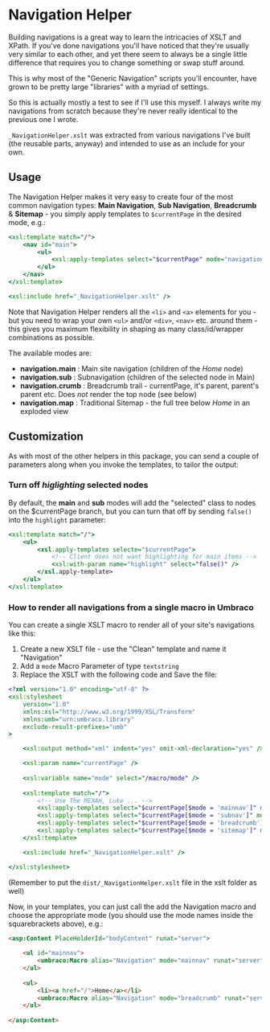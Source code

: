# Navigation Helper

Building navigations is a great way to learn the intricacies of XSLT and XPath. If you've done navigations you'll have noticed that
they're usually very similar to each other, and yet there seem to always be a single little difference that requires you to change something or swap stuff around.

This is why most of the "Generic Navigation" scripts you'll encounter, have grown to be pretty large "libraries" with a myriad of settings.

So this is actually mostly a test to see if I'll use this myself. I always write my navigations from scratch because they're never
really identical to the previous one I wrote.

`_NavigationHelper.xslt` was extracted from various navigations I've built (the reusable parts, anyway) and intended to use as an include for your own.

## Usage

The Navigation Helper makes it very easy to create four of the most common navigation types: **Main Navigation**, **Sub Navigation**, **Breadcrumb** & **Sitemap** - you simply apply templates to `$currentPage` in the desired mode, e.g.:

```xslt
<xsl:template match="/">
	<nav id="main">
		<ul>
			<xsl:apply-templates select="$currentPage" mode="navigation.main" />
		</ul>
	</nav>
</xsl:template>

<xsl:include href="_NavigationHelper.xslt" />
```

Note that Navigation Helper renders all the `<li>` and `<a>` elements for you - but you need to wrap your own `<ul>` and/or `<div>`, `<nav>` etc. around them - this gives you maximum flexibility in shaping as many class/id/wrapper combinations as possible.

The available modes are:

* **navigation.main** 	: Main site navigation (children of the *Home* node)
* **navigation.sub** 	: Subnavigation (children of the selected node in Main)
* **navigation.crumb** 	: Breadcrumb trail - currentPage, it's parent, parent's parent etc. Does *not* render the top node (see below)
* **navigation.map**	: Traditional Sitemap - the full tree below *Home* in an exploded view

## Customization

As with most of the other helpers in this package, you can send a couple of parameters along when you invoke the templates, to tailor the output:

### Turn off *higlighting* selected nodes

By default, the **main** and **sub** modes will add the "selected" class to nodes on the $currentPage branch, but you can turn that off by sending `false()` into the `highlight` parameter:

```xslt
<xsl:template match="/">
	<ul>
		<xsl.apply-templates selecte="$currentPage">
			<!-- Client does not want highlighting for main items -->
			<xsl:with-param name="highlight" select="false()" />
		</xsl.apply-template>
	</ul>
</xsl:template>
```

### How to render all navigations from a single macro in Umbraco

You can create a single XSLT macro to render all of your site's navigations like this:

1. Create a new XSLT file - use the "Clean" template and name it "Navigation"
2. Add a `mode` Macro Parameter of type `textstring`
3. Replace the XSLT with the following code and Save the file:

```xslt
<?xml version="1.0" encoding="utf-8" ?>
<xsl:stylesheet
	version="1.0"
	xmlns:xsl="http://www.w3.org/1999/XSL/Transform"
	xmlns:umb="urn:umbraco.library"
	exclude-result-prefixes="umb"
>

	<xsl:output method="xml" indent="yes" omit-xml-declaration="yes" />

	<xsl:param name="currentPage" />
	
	<xsl:variable name="mode" select="/macro/mode" />
	
	<xsl:template match="/">
		<!-- Use The MEXAH, Luke ... -->
		<xsl:apply-templates select="$currentPage[$mode = 'mainnav']" mode="navigation.main" />
		<xsl:apply-templates select="$currentPage[$mode = 'subnav']" mode="navigation.sub" />
		<xsl:apply-templates select="$currentPage[$mode = 'breadcrumb']" mode="navigation.crumb" />
		<xsl:apply-templates select="$currentPage[$mode = 'sitemap']" mode="navigation.map" />
	</xsl:template>

	<xsl:include href="_NavigationHelper.xslt" />

</xsl:stylesheet>
```

(Remember to put the `dist/_NavigationHelper.xslt` file in the xslt folder as well)

Now, in your templates, you can just call the add the Navigation macro and choose the appropriate mode
(you should use the mode names inside the squarebrackets above), e.g.:

```html
<asp:Content PlaceHolderId="bodyContent" runat="server">
	
	<ul id="mainnav">
		<umbraco:Macro alias="Navigation" mode="mainnav" runat="server" />
	</ul>
	
	<ul>
		<li><a href="/">Home</a></li>
		<umbraco:Macro alias="Navigation" mode="breadcrumb" runat="server" />
	</ul>
	
</asp:Content>
```

